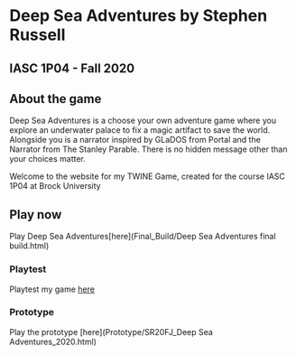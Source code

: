 # Deep Sea Adventures by Stephen Russell
## IASC 1P04 - Fall 2020

## About the game

Deep Sea Adventures is a choose your own adventure game where you explore an underwater palace to fix a magic artifact to save the world. Alongside you is a narrator inspired by GLaDOS from Portal and the Narrator from The Stanley Parable. There is no hidden message other than your choices matter.

Welcome to the website for my TWINE Game, created for the course IASC 1P04 at Brock University

## Play now

Play Deep Sea Adventures[here](Final_Build/Deep Sea Adventures final build.html)

### Playtest

Playtest my game [here](Playtest/playtest)

### Prototype

Play the prototype [here](Prototype/SR20FJ_Deep Sea Adventures_2020.html)
